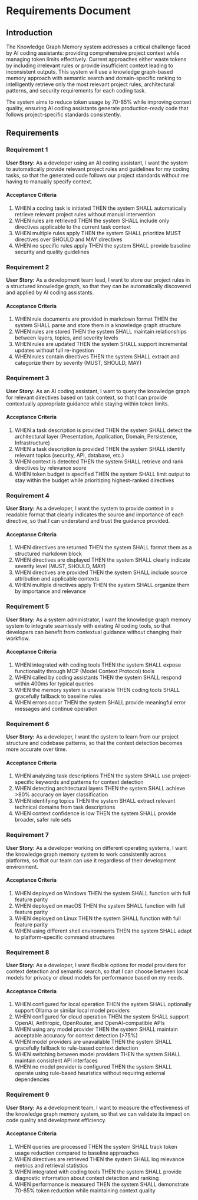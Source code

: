 # Requirements Document

## Introduction

The Knowledge Graph Memory system addresses a critical challenge faced by AI coding assistants: providing comprehensive project context while managing token limits effectively. Current approaches either waste tokens by including irrelevant rules or provide insufficient context leading to inconsistent outputs. This system will use a knowledge graph-based memory approach with semantic search and domain-specific ranking to intelligently retrieve only the most relevant project rules, architectural patterns, and security requirements for each coding task.

The system aims to reduce token usage by 70-85% while improving context quality, ensuring AI coding assistants generate production-ready code that follows project-specific standards consistently.

## Requirements

### Requirement 1

**User Story:** As a developer using an AI coding assistant, I want the system to automatically provide relevant project rules and guidelines for my coding tasks, so that the generated code follows our project standards without me having to manually specify context.

#### Acceptance Criteria

1. WHEN a coding task is initiated THEN the system SHALL automatically retrieve relevant project rules without manual intervention
2. WHEN rules are retrieved THEN the system SHALL include only directives applicable to the current task context
3. WHEN multiple rules apply THEN the system SHALL prioritize MUST directives over SHOULD and MAY directives
4. WHEN no specific rules apply THEN the system SHALL provide baseline security and quality guidelines

### Requirement 2

**User Story:** As a development team lead, I want to store our project rules in a structured knowledge graph, so that they can be automatically discovered and applied by AI coding assistants.

#### Acceptance Criteria

1. WHEN rule documents are provided in markdown format THEN the system SHALL parse and store them in a knowledge graph structure
2. WHEN rules are stored THEN the system SHALL maintain relationships between layers, topics, and severity levels
3. WHEN rules are updated THEN the system SHALL support incremental updates without full re-ingestion
4. WHEN rules contain directives THEN the system SHALL extract and categorize them by severity (MUST, SHOULD, MAY)

### Requirement 3

**User Story:** As an AI coding assistant, I want to query the knowledge graph for relevant directives based on task context, so that I can provide contextually appropriate guidance while staying within token limits.

#### Acceptance Criteria

1. WHEN a task description is provided THEN the system SHALL detect the architectural layer (Presentation, Application, Domain, Persistence, Infrastructure)
2. WHEN a task description is provided THEN the system SHALL identify relevant topics (security, API, database, etc.)
3. WHEN context is detected THEN the system SHALL retrieve and rank directives by relevance score
4. WHEN token budget is specified THEN the system SHALL limit output to stay within the budget while prioritizing highest-ranked directives

### Requirement 4

**User Story:** As a developer, I want the system to provide context in a readable format that clearly indicates the source and importance of each directive, so that I can understand and trust the guidance provided.

#### Acceptance Criteria

1. WHEN directives are returned THEN the system SHALL format them as a structured markdown block
2. WHEN directives are displayed THEN the system SHALL clearly indicate severity level (MUST, SHOULD, MAY)
3. WHEN directives are provided THEN the system SHALL include source attribution and applicable contexts
4. WHEN multiple directives apply THEN the system SHALL organize them by importance and relevance

### Requirement 5

**User Story:** As a system administrator, I want the knowledge graph memory system to integrate seamlessly with existing AI coding tools, so that developers can benefit from contextual guidance without changing their workflow.

#### Acceptance Criteria

1. WHEN integrated with coding tools THEN the system SHALL expose functionality through MCP (Model Context Protocol) tools
2. WHEN called by coding assistants THEN the system SHALL respond within 400ms for typical queries
3. WHEN the memory system is unavailable THEN coding tools SHALL gracefully fallback to baseline rules
4. WHEN errors occur THEN the system SHALL provide meaningful error messages and continue operation

### Requirement 6

**User Story:** As a developer, I want the system to learn from our project structure and codebase patterns, so that the context detection becomes more accurate over time.

#### Acceptance Criteria

1. WHEN analyzing task descriptions THEN the system SHALL use project-specific keywords and patterns for context detection
2. WHEN detecting architectural layers THEN the system SHALL achieve >80% accuracy on layer classification
3. WHEN identifying topics THEN the system SHALL extract relevant technical domains from task descriptions
4. WHEN context confidence is low THEN the system SHALL provide broader, safer rule sets

### Requirement 7

**User Story:** As a developer working on different operating systems, I want the knowledge graph memory system to work consistently across platforms, so that our team can use it regardless of their development environment.

#### Acceptance Criteria

1. WHEN deployed on Windows THEN the system SHALL function with full feature parity
2. WHEN deployed on macOS THEN the system SHALL function with full feature parity  
3. WHEN deployed on Linux THEN the system SHALL function with full feature parity
4. WHEN using different shell environments THEN the system SHALL adapt to platform-specific command structures

### Requirement 8

**User Story:** As a developer, I want flexible options for model providers for context detection and semantic search, so that I can choose between local models for privacy or cloud models for performance based on my needs.

#### Acceptance Criteria

1. WHEN configured for local operation THEN the system SHALL optionally support Ollama or similar local model providers
2. WHEN configured for cloud operation THEN the system SHALL support OpenAI, Anthropic, OpenRouter, and OpenAI-compatible APIs
3. WHEN using any model provider THEN the system SHALL maintain acceptable accuracy for context detection (>75%)
4. WHEN model providers are unavailable THEN the system SHALL gracefully fallback to rule-based context detection
5. WHEN switching between model providers THEN the system SHALL maintain consistent API interfaces
6. WHEN no model provider is configured THEN the system SHALL operate using rule-based heuristics without requiring external dependencies

### Requirement 9

**User Story:** As a development team, I want to measure the effectiveness of the knowledge graph memory system, so that we can validate its impact on code quality and development efficiency.

#### Acceptance Criteria

1. WHEN queries are processed THEN the system SHALL track token usage reduction compared to baseline approaches
2. WHEN directives are retrieved THEN the system SHALL log relevance metrics and retrieval statistics
3. WHEN integrated with coding tools THEN the system SHALL provide diagnostic information about context detection and ranking
4. WHEN performance is measured THEN the system SHALL demonstrate 70-85% token reduction while maintaining context quality